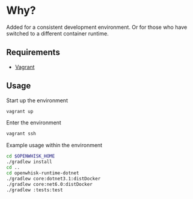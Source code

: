 <!--
#
# Licensed to the Apache Software Foundation (ASF) under one or more
# contributor license agreements.  See the NOTICE file distributed with
# this work for additional information regarding copyright ownership.
# The ASF licenses this file to You under the Apache License, Version 2.0
# (the "License"); you may not use this file except in compliance with
# the License.  You may obtain a copy of the License at
#
#     http://www.apache.org/licenses/LICENSE-2.0
#
# Unless required by applicable law or agreed to in writing, software
# distributed under the License is distributed on an "AS IS" BASIS,
# WITHOUT WARRANTIES OR CONDITIONS OF ANY KIND, either express or implied.
# See the License for the specific language governing permissions and
# limitations under the License.
#
-->

# Why?

Added for a consistent development environment. Or for those who have switched to a different container runtime.

## Requirements

 + [Vagrant](https://www.vagrantup.com/)

## Usage

Start up the environment

```bash
vagrant up
```

Enter the environment

```bash
vagrant ssh
```

Example usage within the environment

```bash
cd $OPENWHISK_HOME
./gradlew install
cd ..
cd openwhisk-runtime-dotnet
./gradlew core:dotnet3.1:distDocker
./gradlew core:net6.0:distDocker
./gradlew :tests:test
```